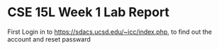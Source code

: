 # CSE 15L Week 1 Lab Report
First Login in to https://sdacs.ucsd.edu/~icc/index.php, to find out the account and reset passward 
